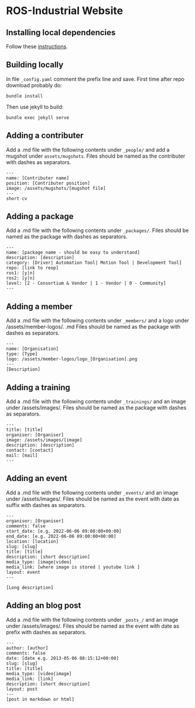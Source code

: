 # ROS-Industrial Website



## Installing local dependencies
Follow these [instructions](https://jekyllrb.com/docs/installation/ubuntu/).

## Building locally
In file `_config.yaml` comment the prefix line and save.
First time after repo download probably do:
```
bundle install
```

Then use jekyll to build:

```
bundle exec jekyll serve
```

## Adding a contributer

Add a .md file with the following contents under `_people/` and add a mugshot under `assets/mugshots`. Files should be named as the contributer with dashes as separators. 

```
---
name: [Contributer name]
position: [Contributer position]
image: /assets/mugshots/[mugshot file]
---
short cv
```

## Adding a package
Add a .md file with the following contents under `_packages/`. Files should be named as the package with dashes as separators. 

```
---
name: [package name - should be easy to understand]
description: [description]
category: [Driver| Automation Tool| Motion Tool | Development Tool]
repo: [link to reop]
ros1: [y|n]
ros2: [y|n]
level: [2 - Consortium & Vendor | 1 - Vendor | 0 - Community]
---
```

## Adding a member
Add a .md file with the following contents under `_members/` and a logo under /assets/member-logos/. .md Files should be named as the package with dashes as separators. 

```
---
name: [Organisation]
type: [Type]
logo: /assets/member-logos/logo_[Organisation].png
---
[Description]
```

## Adding a training
Add a .md file with the following contents under `_trainings/` and an image under /assets/images/. Files should be named as the package with dashes as separators. 

```
---
title: [title]
organiser: [Organiser]
image: /assets/images/[image]
description: [description]
contact: [contact]
mail: [mail]
---
```

## Adding an event
Add a .md file with the following contents under `_events/` and an image under /assets/images/. Files should be named as the event with date as suffix with dashes as separators. 

```
---
organiser: [Organiser]
comments: false
start_date: [e.g. 2022-06-06 09:00:00+00:00]
end_date: [e.g. 2022-06-06 09:00:00+00:00]
location: [location]
slug: [slug]
title: [title]
description: [short description]
media_type: [image|video]
media_link: [where image is stored | youtube link ]
layout: event
---

[Long description]
```

## Adding an blog post
Add a .md file with the following contents under `_posts_/` and an image under /assets/images/. Files should be named as the event with date as prefix with dashes as separators. 

```
---
author: [author]
comments: false
date: [date e.g. 2013-05-06 08:15:12+00:00]
slug: [slug]
title: [title]
media_type: [video|image]
media_link: [link]
description: [short description]
layout: post
---
[post in markdown or html]
```